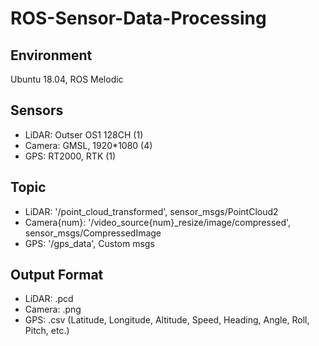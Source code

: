 # ROS-Sensor-Data-Processing

## Environment
Ubuntu 18.04, ROS Melodic

## Sensors
* LiDAR: Outser OS1 128CH (1) 
* Camera: GMSL, 1920*1080 (4)
* GPS: RT2000, RTK (1)

## Topic 
* LiDAR: '/point_cloud_transformed', sensor_msgs/PointCloud2
* Camera{num}: '/video_source{num}_resize/image/compressed', sensor_msgs/CompressedImage
* GPS: '/gps_data', Custom msgs

## Output Format
* LiDAR: .pcd
* Camera: .png
* GPS: .csv (Latitude, Longitude, Altitude, Speed, Heading, Angle, Roll, Pitch, etc.)

